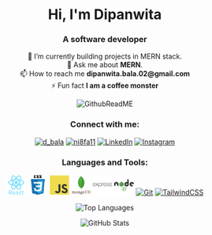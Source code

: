 <div align="center">
  <h1>Hi, I'm Dipanwita</h1>
  <h3>A software developer</h3>

  <p>
    🌱 I’m currently building projects in MERN stack.<br/>
    💬 Ask me about <strong>MERN</strong>.<br/>
    📫 How to reach me <strong>dipanwita.bala.02@gmail.com</strong> <br/>
    ⚡ Fun fact <strong>I am a coffee monster</strong>
  </p>

  <a>
    <img src="https://github.com/user-attachments/assets/714e136c-1bf2-4d9e-9836-84cdcaa888b2" width="70%" height="auto" alt="GithubReadME"/>
  </a>

  <h3>Connect with me:</h3>
  <p>
    <a href="https://www.leetcode.com/d_bala" target="_blank"><img src="https://raw.githubusercontent.com/rahuldkjain/github-profile-readme-generator/master/src/images/icons/Social/leet-code.svg" alt="d_bala" height="30" width="40" /></a>
    <a href="https://twitter.com/ni8fa11" target="_blank"><img src="https://raw.githubusercontent.com/rahuldkjain/github-profile-readme-generator/master/src/images/icons/Social/twitter.svg" alt="ni8fa11" height="30" width="40" /></a>
    <a href="https://www.linkedin.com/in/dipanwita-bala-21999c/" target="_blank"><img src="https://raw.githubusercontent.com/rahuldkjain/github-profile-readme-generator/master/src/images/icons/Social/linked-in-alt.svg" alt="LinkedIn" height="30" width="40" /></a>
    <a href="https://instagram.com/bala_dipanwita" target="_blank"><img src="https://raw.githubusercontent.com/rahuldkjain/github-profile-readme-generator/master/src/images/icons/Social/instagram.svg" alt="Instagram" height="30" width="40" /></a>
  </p>

  <h3>Languages and Tools:</h3>
  <p>
    <a href="https://reactjs.org/" target="_blank"><img src="https://raw.githubusercontent.com/devicons/devicon/master/icons/react/react-original-wordmark.svg" alt="React" width="40" height="40"/></a>
    <a href="https://www.w3schools.com/css/" target="_blank"><img src="https://raw.githubusercontent.com/devicons/devicon/master/icons/css3/css3-original-wordmark.svg" alt="CSS3" width="40" height="40"/></a>
    <a href="https://www.javascript.com/" target="_blank"><img src="https://raw.githubusercontent.com/devicons/devicon/master/icons/javascript/javascript-original.svg" alt="JavaScript" width="40" height="40"/></a>
    <a href="https://www.mongodb.com/" target="_blank"><img src="https://raw.githubusercontent.com/devicons/devicon/master/icons/mongodb/mongodb-original-wordmark.svg" alt="MongoDB" width="40" height="40"/></a>
    <a href="https://expressjs.com" target="_blank"><img src="https://raw.githubusercontent.com/devicons/devicon/master/icons/express/express-original-wordmark.svg" alt="Express" width="40" height="40"/></a>
    <a href="https://nodejs.org" target="_blank"><img src="https://raw.githubusercontent.com/devicons/devicon/master/icons/nodejs/nodejs-original-wordmark.svg" alt="Node.js" width="40" height="40"/></a>
    <a href="https://git-scm.com/" target="_blank"><img src="https://www.vectorlogo.zone/logos/git-scm/git-scm-icon.svg" alt="Git" width="40" height="40"/></a>
    <a href="https://tailwindcss.com/" target="_blank"><img src="https://www.vectorlogo.zone/logos/tailwindcss/tailwindcss-icon.svg" alt="TailwindCSS" width="40" height="40"/></a>
  </p>

  <p>
    <img src="https://github-readme-stats.vercel.app/api/top-langs?username=dip-bala&show_icons=true&theme=transparent&locale=en&layout=compact" alt="Top Languages" />
  </p>
  <p>
    <img src="https://github-readme-stats.vercel.app/api?username=dip-bala&show_icons=true&theme=transparent&locale=en" alt="GitHub Stats" />
  </p>
</div>
